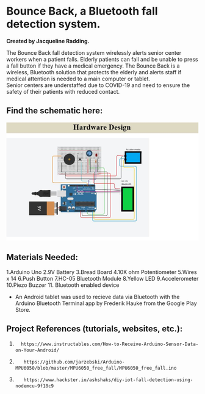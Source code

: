 # Bounce Back, a Bluetooth fall detection system.


**Created by Jacqueline Radding.**


The Bounce Back fall detection system wirelessly alerts senior center workers when a patient falls. 
Elderly patients can fall and be unable to press a fall button if they have a medical emergency. The Bounce Back is a wireless, 
Bluetooth solution that protects the elderly and alerts staff if medical attention is needed to a main computer or tablet.  
Senior centers are understaffed due to COVID-19 and need to ensure the safety of their patients with reduced contact. 

## Find the schematic here: 
![image](https://github.com/jradding10/bounceback/blob/99dba2e0b93b4d55a0eb714e1a566edb81bd723c/bounceback%20hardware.JPG)



## Materials Needed:

1.Arduino Uno
2.9V Battery
3.Bread Board
4.10K ohm Potentiometer
5.Wires x 14
6.Push Button
7.HC-05 Bluetooth Module
8.Yellow LED
9.Accelerometer
10.Piezo Buzzer
11. Bluetooth enabled device
  - An Android tablet was used to recieve data via Bluetooth with the Arduino Bluetooth Terminal app by Frederik Hauke from the Google Play Store. 



## Project References (tutorials, websites, etc.):
1.       https://www.instructables.com/How-to-Receive-Arduino-Sensor-Data-on-Your-Android/
2.        https://github.com/jarzebski/Arduino-MPU6050/blob/master/MPU6050_free_fall/MPU6050_free_fall.ino
3.        https://www.hackster.io/ashshaks/diy-iot-fall-detection-using-nodemcu-9f18c9





